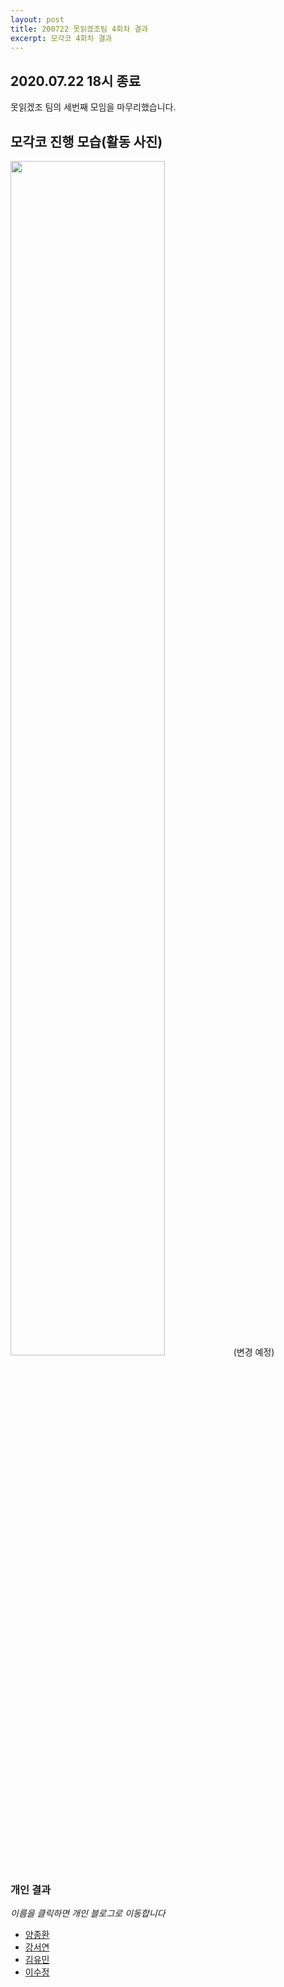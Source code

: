 ```yaml
---
layout: post
title: 200722 못읽겠조팀 4회차 결과
excerpt: 모각코 4회차 결과
---
```

## 2020.07.22 18시 종료
못읽겠조 팀의 세번째 모임을 마무리했습니다.  

## 모각코 진행 모습(활동 사진)
<img src="https://user-images.githubusercontent.com/67630133/87528296-503aa180-c6c8-11ea-8407-6d089ae94559.jpg" width="70%" height="auto"/>
(변경 예정)    

### 개인 결과
*이름을 클릭하면 개인 블로그로 이동합니다*  
- [양종환](https://blog.naver.com/jhy7185/)  
- [강서연](https://yonniii.github.io/mogakco/mogakco-0402/)
- [김유민](https://yam-cha.tistory.com/64)
- [이수정](https://realcrystal.github.io/mogacko/2020/07/22/mgk_04_b.html)
